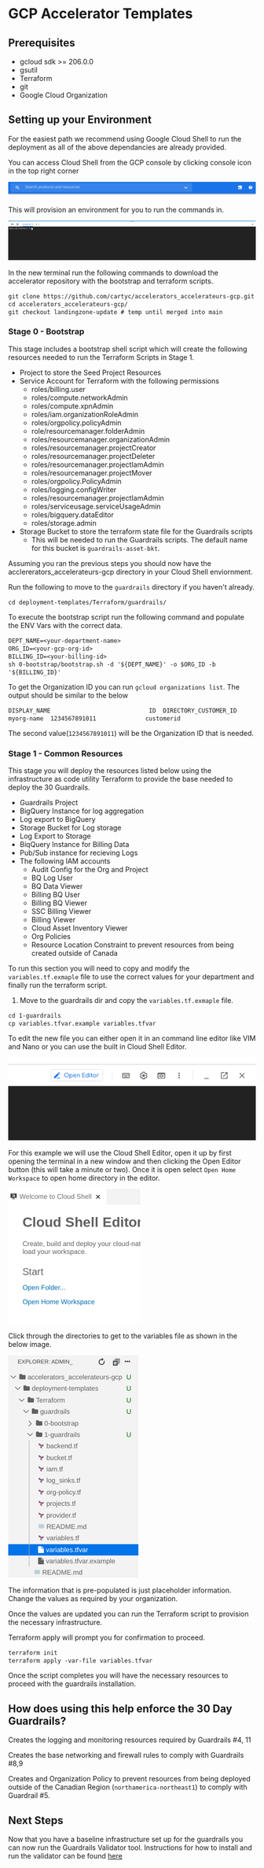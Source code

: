 # GCP Accelerator Templates

## Prerequisites

- gcloud sdk >= 206.0.0
- gsutil
- Terraform
- git
- Google Cloud Organization

## Setting up your Environment

For the easiest path we recommend using Google Cloud Shell to run the deployment as all of the above dependancies are already provided.

You can access Cloud Shell from the GCP console by clicking console icon in the top right corner

![console](img/console.png)

This will provision an environment for you to run the commands in.

![cloudshell](img/cloudshell.png)

In the new terminal run the following commands to download the accelerator repository with the bootstrap and terraform scripts.
```
git clone https://github.com/cartyc/accelerators_accelerateurs-gcp.git
cd accelerators_accelerateurs-gcp/
git checkout landingzone-update # temp until merged into main
``` 

### Stage 0 - Bootstrap

This stage includes a bootstrap shell script which will create the following resources needed to run the Terraform Scripts in Stage 1.

- Project to store the Seed Project Resources
- Service Account for Terraform with the following permissions
    - roles/billing.user
    - roles/compute.networkAdmin
    - roles/compute.xpnAdmin
    - roles/iam.organizationRoleAdmin
    - roles/orgpolicy.policyAdmin
    - role/resourcemanager.folderAdmin
    - roles/resourcemanager.organizationAdmin
    - roles/resourcemanager.projectCreator
    - roles/resourcemanager.projectDeleter
    - roles/resourcemanager.projectIamAdmin
    - roles/resourcemanager.projectMover
    - roles/orgpolicy.PolicyAdmin
    - roles/logging.configWriter
    - roles/resourcemanager.projectIamAdmin
    - roles/serviceusage.serviceUsageAdmin
    - roles/bigquery.dataEditor
    - roles/storage.admin
- Storage Bucket to store the terraform state file for the Guardrails scripts
    - This will be needed to run the Guardrails scripts. The default name for this bucket is `guardrails-asset-bkt`.

Assuming you ran the previous steps you should now have the acclererators_accelerateurs-gcp directory in your Cloud Shell enviornment.

Run the following to move to the `guardrails` directory if you haven't already.

```
cd deployment-templates/Terraform/guardrails/
```

To execute the bootstrap script run the following command and populate the ENV Vars with the correct data. 

```
DEPT_NAME=<your-department-name>
ORG_ID=<your-gcp-org-id>
BILLING_ID=<your-billing-id>
sh 0-bootstrap/bootstrap.sh -d '${DEPT_NAME}' -o $ORG_ID -b '${BILLING_ID}'
```

To get the Organization ID you can run `gcloud organizations list`. The output should be similar to the below
```
DISPLAY_NAME                            ID  DIRECTORY_CUSTOMER_ID
myorg-name  1234567891011              customerid
```

The second value(`1234567891011`) will be the Organization ID that is needed.

### Stage 1 - Common Resources

This stage you will deploy the resources listed below using the infrastructure as code utility Terraform to provide the base needed to deploy the 30 Guardrails.

- Guardrails Project
- BigQuery Instance for log aggregation
- Log export to BigQuery
- Storage Bucket for Log storage
- Log Export to Storage
- BiqQuery Instance for Billing Data
- Pub/Sub instance for recieving Logs
- The following IAM accounts
    - Audit Config for the Org and Project
    - BQ Log User
    - BQ Data Viewer
    - Billing BQ User
    - Billing BQ Viewer
    - SSC Billing Viewer
    - Billing Viewer
    - Cloud Asset Inventory Viewer
    - Org Policies
    - Resource Location Constraint to prevent resources from being created outside of Canada

To run this section you will need to copy and modify the `variables.tf.exmaple` file to use the correct values for your department and finally run the terraform script.

1. Move to the guardrails dir and copy the `variables.tf.exmaple` file.
```
cd 1-guardrails
cp variables.tfvar.example variables.tfvar
```

To edit the new file you can either open it in an command line editor like VIM and Nano or you can use the built in Cloud Shell Editor. 

![cloudshell-editor](img/cloudshell-editor.png)

For this example we will use the Cloud Shell Editor, open it up by first opening the terminal in a new window and then clicking the Open Editor button (this will take a minute or two). Once it is open select `Open Home Workspace` to open home directory in the editor.

![home-workspace](img/home-workspace.png)

Click through the directories to get to the variables file as shown in the below image.

![variables-file](img/variables-file.png)

The information that is pre-populated is just placeholder information. Change the values as required by your organization.

Once the values are updated you can run the Terraform script to provision the necessary infrastructure.

Terraform apply will prompt you for confirmation to proceed.

```
terraform init
terraform apply -var-file variables.tfvar
```

Once the script completes you will have the necessary resources to proceed with the guardrails installation.

## How does using this help enforce the 30 Day Guardrails?

Creates the logging and monitoring resources required by Guardrails #4, 11

Creates the base networking and firewall rules to comply with Guardrails #8,9

Creates and Organization Policy to prevent resources from being deployed outside of the Canadian Region (`northamerica-northeast1`) to comply with Guardrail #5.

## Next Steps

Now that you have a baseline infrastructure set up for the guardrails you can now run the Guardrails Validator tool. Instructions for how to install and run the validator can be found [here](https://github.com/canada-ca/cloud-guardrails-gcp/blob/main/guardrails-validation/README.md)